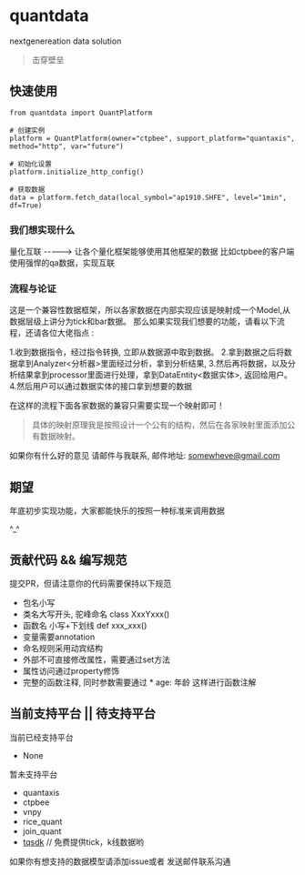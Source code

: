 # quantdata
nextgenereation data solution

> 击穿壁垒

## 快速使用

```
from quantdata import QuantPlatform

# 创建实例
platform = QuantPlatform(owner="ctpbee", support_platform="quantaxis", method="http", var="future")

# 初始化设置 
platform.initialize_http_config()

# 获取数据
data = platform.fetch_data(local_symbol="ap1910.SHFE", level="1min", df=True)

```

### 我们想实现什么
量化互联 ----->  让各个量化框架能够使用其他框架的数据 
                比如ctpbee的客户端使用强悍的qa数据，实现互联

### 流程与论证
这是一个兼容性数据框架，所以各家数据在内部实现应该是映射成一个Model,从数据层级上讲分为tick和bar数据。
那么如果实现我们想要的功能，请看以下流程，还请各位大佬指点 : 

1.收到数据指令，经过指令转换, 立即从数据源中取到数据。
2.拿到数据之后将数据拿到Analyzer<分析器>里面经过分析，拿到分析结果,
3.然后再将数据，以及分析结果拿到processor里面进行处理，拿到DataEntity<数据实体>, 返回给用户。
4.然后用户可以通过数据实体的接口拿到想要的数据


在这样的流程下面各家数据的兼容只需要实现一个映射即可！
> 具体的映射原理我是按照设计一个公有的结构，然后在各家映射里面添加公有数据映射。
 
如果你有什么好的意见 请邮件与我联系, 邮件地址: somewheve@gmail.com


## 期望
年底初步实现功能，大家都能快乐的按照一种标准来调用数据 

^_^

## 贡献代码 && 编写规范

提交PR，但请注意你的代码需要保持以下规范 
- 包名小写
- 类名大写开头, 驼峰命名  class XxxYxxx()
- 函数名 小写+下划线     def  xxx_xxx()
- 变量需要annotation
- 命名规则采用动宾结构
- 外部不可直接修改属性，需要通过set方法
- 属性访问通过property修饰
- 完整的函数注释, 同时参数需要通过 * age: 年龄  这样进行函数注解

## 当前支持平台 || 待支持平台 

当前已经支持平台
- None  

暂未支持平台
- quantaxis
- ctpbee
- vnpy
- rice_quant
- join_quant
- [tqsdk](https://github.com/shinnytech/tqsdk-python)  // 免费提供tick，k线数据哟

如果你有想支持的数据模型请添加issue或者 发送邮件联系沟通 
